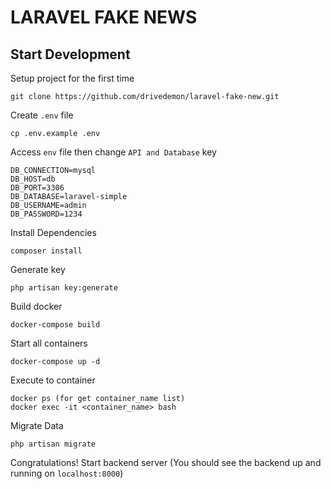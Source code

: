 # LARAVEL FAKE NEWS

## Start Development

Setup project for the first time
```
git clone https://github.com/drivedemon/laravel-fake-new.git
```
Create `.env` file
```
cp .env.example .env
```
Access `env` file then change `API and Database` key
```
DB_CONNECTION=mysql
DB_HOST=db
DB_PORT=3306
DB_DATABASE=laravel-simple
DB_USERNAME=admin
DB_PASSWORD=1234
```
Install Dependencies
```
composer install
```
Generate key
```
php artisan key:generate
```
Build docker
```
docker-compose build
```
Start all containers
```
docker-compose up -d
```
Execute to container
```
docker ps (for get container_name list)
docker exec -it <container_name> bash
```
Migrate Data
```
php artisan migrate
```
Congratulations! Start backend server (You should see the backend up and running on  `localhost:8000`)
